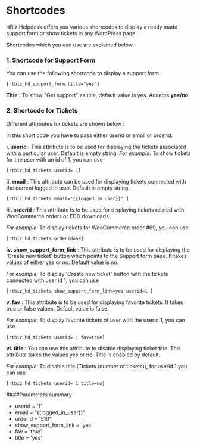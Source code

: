# Shortcodes

rtBiz Helpdesk offers you various shortcodes to display a ready made support form or show tickets in any WordPress page.

Shortcodes which you can use are explained below :


### 1. Shortcode for Support Form

You can use the following shortcode to display a support form.

```
[rtbiz_hd_support_form title="yes"]
```
**Title** : To show "Get support" as title, default value is yes. Accepts **yes/no**.

### 2. Shortcode for Tickets

Different attributes for tickets are shown below :

In this short code you have to pass either userid or email or orderid.

**i. userid** : This attribute is to be used for displaying the tickets associated with a particular user. Default is empty string.
*For example:* To show tickets for the user with an id of 1, you can use

``` [rtbiz_hd_tickets userid= 1] ```

**ii. email** : This attribute can be used for displaying tickets connected with the current logged in user. Default is empty string.

```[rtbiz_hd_tickets email="{{logged_in_user}}" ]```

**iii. orderid** : This attribute is to be used for displaying tickets related with WooCommerce orders or EDD downloads.

 *For example:* To display tickets for WooCommerce order #69, you can use

```[rtbiz_hd_tickets orderid=69]```

**iv. show_support_form_link** : This attribute is to be used for displaying the 'Create new ticket' button which points to the Support form page. It takes values of either yes or no. Default value is no.

*For example:* To display 'Create new ticket' button with the tickets connected with user id 1, you can use

```[rtbiz_hd_tickets show_support_form_link=yes userid=1 ] ```

**v. fav** : This attribute is to be used for displaying favorite tickets. It takes true or false values. Default value is false.

*For example:* To display favorite tickets of user with the userid 1, you can use

```[rtbiz_hd_tickets userid= 1 fav=true]```


**vi. title** : You can use this attribute to disable displaying ticket title. This attribute takes the values yes or no. Title is enabled by default.

*For example:* To disable title (Tickets (number of tickets)), for userid 1 you can use

```[rtbiz_hd_tickets userid= 1 title=no]```

####Parameters summary
* userid = '1'
* email = "{{logged_in_user}}"
* orderid = '510'
* show_support_form_link = 'yes'
* fav = 'true'
* title = 'yes'

